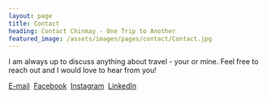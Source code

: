 ```yaml
---
layout: page
title: Contact
heading: Contact Chinmay - One Trip to Another
featured_image: /assets/images/pages/contact/Contact.jpg
---
```

    
I am always up to discuss anything about travel - your or mine. Feel free to reach out and I would love to hear from you!<br>

<a href = "mailto: chinmay.nema1993@gmail.com">E-mail</a> &nbsp;<a href = "https://www.facebook.com/chinmay.nema">Facebook</a> &nbsp;<a href = "https://www.instagram.com/chinmaynema/">Instagram</a> &nbsp;<a href = "https://www.linkedin.com/in/chinmay-nema/">LinkedIn</a>
